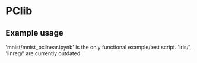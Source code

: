 # PClib



## Example usage

'mnist/mnist_pclinear.ipynb' is the only functional example/test script. 'iris/', 'linreg/'  are currently outdated.

